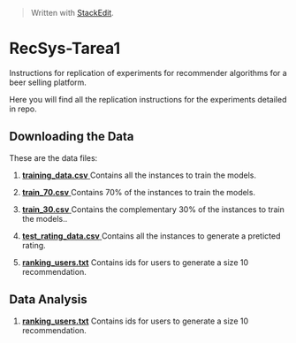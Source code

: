


> Written with [StackEdit](https://stackedit.io/).
# RecSys-Tarea1

Instructions for replication of experiments for recommender algorithms for a beer selling platform. 

Here you will find all the replication instructions for the experiments detailed in repo.

 ## Downloading the Data
These are the data files:

 1. [ **training_data.csv** 
](https://github.com/paulanavarretec/RecSys-Tarea1/blob/master/training_data.csv)
Contains all the instances to train the models.

 2. [ **train_70.csv** 
](https://github.com/paulanavarretec/RecSys-Tarea1/blob/master/train_70.csv)
Contains 70% of the instances to train the models.

 3. [ **train_30.csv** 
](https://github.com/paulanavarretec/RecSys-Tarea1/blob/master/train_30.csv)
Contains the complementary 30% of the instances to train the models..

 4. [ **test_rating_data.csv** 
](https://github.com/paulanavarretec/RecSys-Tarea1/blob/master/test_rating_data.csv)
 Contains all the instances to generate a preticted rating.

 5. [**ranking_users.txt**](https://github.com/paulanavarretec/RecSys-Tarea1/blob/master/ranking_users.txt)
Contains ids for users to generate a size 10 recommendation. 

##  Data Analysis

1. [**ranking_users.txt**](https://github.com/paulanavarretec/RecSys-Tarea1/blob/master/ranking_users.txt)
Contains ids for users to generate a size 10 recommendation. 
<!--stackedit_data:
eyJoaXN0b3J5IjpbMTI5MDMxMDkyNiwtNDU1MDk3MzU2XX0=
-->